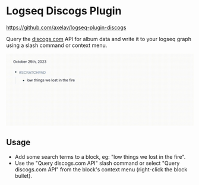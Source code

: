 # Logseq Discogs Plugin

https://github.com/axelav/logseq-plugin-discogs

Query the [discogs.com](https://discogs.com) API for album data and write it to
your logseq graph using a slash command or context menu.

![screencast](./screencast.gif)

## Usage

- Add some search terms to a block, eg: "low things we lost in the fire".
- Use the "Query discogs.com API" slash command or select "Query discogs.com
  API" from the block's context menu (right-click the block bullet).
